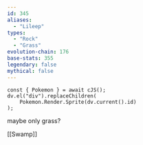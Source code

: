 ```yaml
---
id: 345
aliases:
  - "Lileep"
types:
  - "Rock"
  - "Grass"
evolution-chain: 176
base-stats: 355
legendary: false
mythical: false
---
```

```dataviewjs
const { Pokemon } = await cJS();
dv.el("div").replaceChildren(
	Pokemon.Render.Sprite(dv.current().id)
);
```

maybe only grass?

[[Swamp]]
